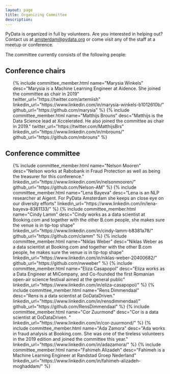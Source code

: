 ```yaml
---
layout: page
title: Organizing Committee
description: 
---
```


PyData is organized in full by volunteers. Are you interested in helping out? Contact us at [amsterdam@pydata.org](mailto:amsterdam@ydata.org) or come visit any of the staff at a meetup or conference.

The committee currently consists of the following people:

## Conference chairs

<ul class="features">
    {% include committee_member.html
        name="Marysia Winkels"
        desc="Marysia is a Machine Learning Engineer at Aidence. She joined the committee as chair in 2019"
        twitter_url="https://twitter.com/artemiish"
        linkedin_url="https://www.linkedin.com/in/marysia-winkels-b1012610b/"
        github_url="https://github.com/marysia"
    %}
    {% include committee_member.html
        name="Matthijs Brouns"
        desc="Matthijs is the Data Science lead at Xccelerated. He also joined the committee as chair in 2019."
        twitter_url="https://twitter.com/MatthijsBrs"
        linkedin_url="https://www.linkedin.com/in/mbrouns/"
        github_url="https://github.com/mbrouns"
    %}
</ul>

## Conference committee

<ul class="features">
    {% include committee_member.html
        name="Nelson Mooren"
        desc="Nelson works at Rabobank in Fraud Protection as well as being the treasurer for this conference."
        linkedin_url="https://www.linkedin.com/in/nelsonmooren/"
        github_url="https://github.com/Nelson-AM"
    %}
    {% include committee_member.html
        name="Lena Bayeva"
        desc="Lena is an NLP researcher at Aigent. For PyData Amsterdam she keeps an close eye on our diversity efforts"
        linkedin_url="https://www.linkedin.com/in/lena-bayeva-8361133/"
    %}
    {% include committee_member.html
        name="Cindy Lamm"
        desc="Cindy works as a data scientist at Booking.com and together with the other B.com people, she makes sure the venue is in tip-top shape"
        linkedin_url="https://www.linkedin.com/in/cindy-lamm-b8381a78/"
        github_url="https://github.com/clamm"
    %}
    {% include committee_member.html
        name="Niklas Weber"
        desc="Niklas Weber as a data scientist at Booking.com and together with the other B.com people, he makes sure the venue is in tip-top shape"
        linkedin_url="https://www.linkedin.com/in/niklas-weber-20400682/"
        github_url="https://github.com/nwweber"
    %}
    {% include committee_member.html
        name="Eliza Casapopol"
        desc="Eliza works as a Data Engineer at MiCompany, and Co-founded the first Romanian open-air science festival aimed at the general public"
        linkedin_url="https://www.linkedin.com/in/eliza-casapopol/"
    %}
    {% include committee_member.html
        name="Rens Dimmendaal"
        desc="Rens is a data scientist at GoDataDriven."
        linkedin_url="https://www.linkedin.com/in/rensdimmendaal/"
        github_url="https://github.com/RensDimmendaal"
    %}
    {% include committee_member.html
        name="Cor Zuurmond"
        desc="Cor is a data scientist at GoDataDriven. "
        linkedin_url="https://www.linkedin.com/in/cor-zuurmond/"
    %}
    {% include committee_member.html
        name="Ada Zamora"
        desc="Ada works in fraud analysis at Booking.com. She was one of the tireless volunteers in the 2019 edition and joined the committee this year."
        linkedin_url="https://www.linkedin.com/in/adazamora/"
    %}
    {% include committee_member.html
        name="Fahimeh Alizadeh"
        desc="Fahimeh is a Machine Learning Engineer at Randstad Groep Nederland"
        linkedin_url="https://www.linkedin.com/in/fahimeh-alizadeh-moghaddam/"
    %}
</ul>

